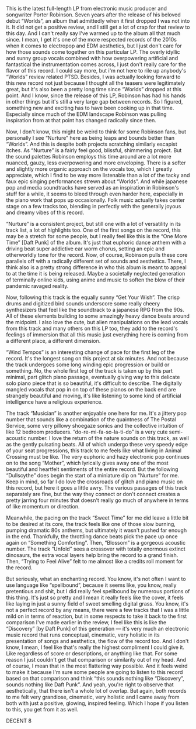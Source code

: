 This is the latest full-length LP from electronic music producer and songwriter Porter Robinson. Seven years after the release of his beloved debut “Worlds”, an album that admittedly when it first dropped I was not into it. It did not get a positive review, and I still get a lot of crap for that review to this day. And I can't really say I've warmed up to the album all that much since. I mean, I get it's one of the more respected records of the 2010s when it comes to electropop and EDM aesthetics, but I just don't care for how those sounds come together on this particular LP. The overly idyllic and sunny group vocals combined with how overpowering artificial and fantastical the instrumentation comes across, I just don't really care for the flavor of this record. I could say more, but i'm not here to rile up anybody's “Worlds” review related PTSD. Besides, I was actually looking forward to this new record not just because I thought all the teasers were legitimately great, but it's also been a pretty long time since “Worlds” dropped at this point. And I know, since the release of this LP, Robinson has had his hands in other things but it's still a very large gap between records. So I figured, something new and exciting has to have been cooking up in that time. Especially since much of the EDM landscape Robinson was pulling inspiration from at that point has changed radically since then.

Now, I don't know, this might be weird to think for some Robinson fans, but personally I see “Nurture” here as being leaps and bounds better than “Worlds”. And this is despite both projects scratching similarly escapist itches. As “Nurture” is a fairly feel good, blissful, shimmering project. But the sound palettes Robinson employs this time around are a lot more nuanced, gauzy, less overpowering and more enveloping. There is a softer and slightly more organic approach on the vocals too, which I greatly appreciate, which I find to be way more listenable than a lot of the tacky and faux epic singing performances strewn about “Worlds”. And while japanese pop and media soundtracks have served as an inspiration in Robinson's stuff for a while, it seems to bleed through even harder here, especially in the piano work that pops up occasionally. Folk music actually takes center stage on a few tracks too, blending in perfectly with the generally joyous and dreamy vibes of this record.

“Nurture” is a consistent project, but still one with a lot of versatility in its track list, a lot of highlights too. One of the first songs on the record, this may be a stretch for some people, but I really feel like this is the “One More Time” [Daft Punk] of the album. It's just that euphoric dance anthem with a driving beat super addictive ear worm chorus, setting an epic and otherworldly tone for the record. Now, of course, Robinson pulls these core parallels off with a radically different set of sounds and aesthetics. There, I think also is a pretty strong difference in who this album is meant to appeal to at the time it is being released. Maybe a societally neglected generation of terminally online kids, using anime and music to soften the blow of their pandemic ravaged reality.

Now, following this track is the equally sunny “Get Your Wish”. The crisp drums and digitized bird sounds underscore some really cheery synthesizers that feel like the soundtrack to a japanese RPG from the 90s. All of these elements building to some amazingly heavy dance beats around the midpoint. I also love the cute, but alien manipulations on the lead vocals from this track and many others on this LP too, they add to the record's feelings of immersion that all this music just everything here is coming from a different place, a different dimension.

“Wind Tempos” is an interesting change of pace for the first leg of the record. It's the longest song on this project at six minutes. And not because the track undergoes some long winding epic progression or build or something. No, the whole first leg of the track is taken up by this part minimal, part glitch piano passage, eventually giving way to this delicate solo piano piece that is so beautiful, it's difficult to describe. The digitally mangled vocals that pop in on top of these pianos on the back end are strangely beautiful and moving, it's like listening to some kind of artificial intelligence have a religious experience.

The track “Musician” is another enjoyable one here for me. It's a jittery pop number that sounds like a combination of the quaintness of The Postal Service, some very pillowy shoegaze sonics and the collective intuition of like 12 bedroom producers. “do-re-mi-fa-so-la-ti-do” is a very cute semi-acoustic number. I love the return of the nature sounds on this track, as well as the gently pulsating beats. All of which undergo these very speedy edge of your seat progressions, this track to me feels like what living in Animal Crossing must be like. The very euphoric and hazy electronic pop continues on to the song “Mother”, which lyrically gives away one of the most beautiful and heartfelt sentiments of the entire record. But the following “Dullscythe” does begin the start of a miniature dip on “Nurture” for me. Keep in mind, so far I do love the crossroads of glitch and piano music on this record, but here it goes a little awry. The various passages of this track separately are fine, but the way they connect or don't connect creates a pretty jarring four minutes that doesn't really go much of anywhere in terms of like momentum or direction.

Meanwhile, the pacing on the track “Sweet Time” for me did leave a little bit to be desired at its core, the track feels like one of those slow burning, pumping dramatic 80s anthems, but ultimately it wasn't pushed far enough in the end. Thankfully, the throttling dance beats pick the pace up once again on “Something Comforting”. Then, “Blossom” is a gorgeous acoustic number. The track “Unfold” sees a crossover with totally enormous extinct dinosaurs, the extra vocal layers help bring the record to a grand finish. Then, “Trying to Feel Alive” felt to me almost like a credits roll moment for the record.

But seriously, what an enchanting record. You know, it's not often I want to use language like “spellbound”, because it seems like, you know, really pretentious and shit, but I did really feel spellbound by numerous portions of this thing. It's just so pretty and I mean it really feels like the cover, it feels like laying in just a sunny field of sweet smelling digital grass. You know, it's not a perfect record by any means, there were a few tracks that I was a little mild on in terms of reaction, but in some respects to take it back to the first comparison I've made earlier in the review, I feel like this is like the “Discovery” [by Daft Punk] of this generation — it's very much an electronic music record that runs conceptual, cinematic, very holistic in its presentation of songs and aesthetics, the flow of the record too. And I don't know, I mean, I feel like that's really the highest compliment I could give it. Like regardless of score or descriptions, or anything like that. For some reason I just couldn't get that comparison or similarity out of my head. And of course, I mean that in the most flattering way possible. And it feels weird to make it because I'm sure some people are going to listen to this record based on that comparison and think “this sounds nothing like “Discovery”, sounds nothing like Daft Punk”. And yeah, you're right to observe that aesthetically, that there isn't a whole lot of overlap. But again, both records to me felt very grandiose, cinematic, very holistic and I came away from both with just a positive, glowing, inspired feeling. Which I hope if you listen to this, you get from it as well.

DECENT 8
